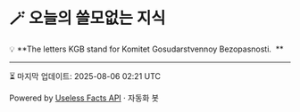 # 🪄 오늘의 쓸모없는 지식

💡 **The letters KGB stand for Komitet Gosudarstvennoy Bezopasnosti.  **

---
⏳ 마지막 업데이트: 2025-08-06 02:21 UTC

Powered by [Useless Facts API](https://uselessfacts.jsph.pl/) · 자동화 봇